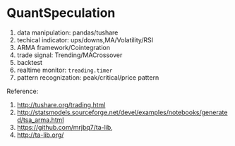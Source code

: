 # QuantSpeculation

1. data manipulation: pandas/tushare 
2. techical indicator: ups/downs,MA/Volatility/RSI
3. ARMA framework/Cointegration
4. trade signal: Trending/MACrossover
5. backtest
6. realtime monitor: `treading.timer`
7. pattern recognization: peak/critical/price pattern

Reference:

1. <http://tushare.org/trading.html>
2. <http://statsmodels.sourceforge.net/devel/examples/notebooks/generated/tsa_arma.html>
3. <https://github.com/mrjbq7/ta-lib>,
4. <http://ta-lib.org/>


